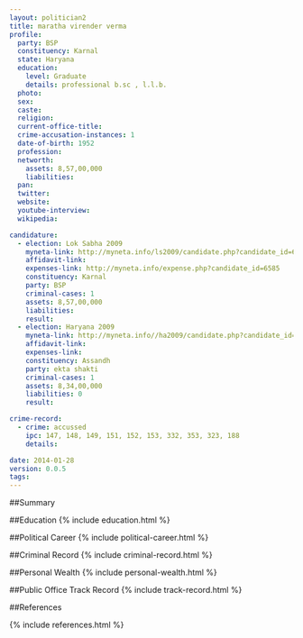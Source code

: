 ```yaml
---
layout: politician2
title: maratha virender verma
profile: 
  party: BSP
  constituency: Karnal
  state: Haryana
  education: 
    level: Graduate
    details: professional b.sc , l.l.b.
  photo: 
  sex: 
  caste: 
  religion: 
  current-office-title: 
  crime-accusation-instances: 1
  date-of-birth: 1952
  profession: 
  networth: 
    assets: 8,57,00,000
    liabilities: 
  pan: 
  twitter: 
  website: 
  youtube-interview: 
  wikipedia: 

candidature: 
  - election: Lok Sabha 2009
    myneta-link: http://myneta.info/ls2009/candidate.php?candidate_id=6585
    affidavit-link: 
    expenses-link: http://myneta.info/expense.php?candidate_id=6585
    constituency: Karnal 
    party: BSP
    criminal-cases: 1
    assets: 8,57,00,000
    liabilities: 
    result:  
  - election: Haryana 2009
    myneta-link: http://myneta.info//ha2009/candidate.php?candidate_id=896
    affidavit-link: 
    expenses-link: 
    constituency: Assandh 
    party: ekta shakti
    criminal-cases: 1
    assets: 8,34,00,000
    liabilities: 0
    result:  

crime-record: 
  - crime: accussed
    ipc: 147, 148, 149, 151, 152, 153, 332, 353, 323, 188
    details:  

date: 2014-01-28
version: 0.0.5
tags: 
---
```

##Summary


##Education
{% include education.html %}


##Political Career
{% include political-career.html %}


##Criminal Record
{% include criminal-record.html %}


##Personal Wealth
{% include personal-wealth.html %}


##Public Office Track Record
{% include track-record.html %}


##References


{% include references.html %}